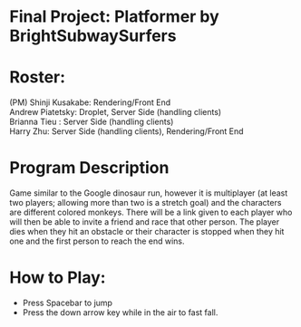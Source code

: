 # Final Project: Platformer by BrightSubwaySurfers

# Roster:
(PM) Shinji Kusakabe: Rendering/Front End  
Andrew Piatetsky: Droplet, Server Side (handling clients)  
Brianna Tieu : Server Side (handling clients)  
Harry Zhu: Server Side (handling clients), Rendering/Front End  

# Program Description
Game similar to the Google dinosaur run, however it is multiplayer (at least two players; allowing more than two is a stretch goal) and the characters are different colored monkeys. There will be a link given to each player who will then be able to invite a friend and race that other person. The player dies when they hit an obstacle or their character is stopped when they hit one and the first person to reach the end wins.

# How to Play:
- Press Spacebar to jump
- Press the down arrow key while in the air to fast fall.
